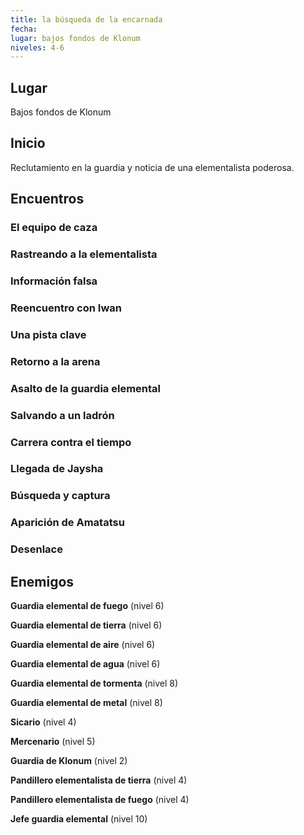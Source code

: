 ```yaml
---
title: la búsqueda de la encarnada
fecha: 
lugar: bajos fondos de Klonum
niveles: 4-6
---
```


## Lugar

Bajos fondos de Klonum

## Inicio

Reclutamiento en la guardia y noticia de una elementalista poderosa.

## Encuentros

### El equipo de caza

### Rastreando a la elementalista

### Información falsa

### Reencuentro con Iwan

### Una pista clave

### Retorno a la arena

### Asalto de la guardia elemental

### Salvando a un ladrón

### Carrera contra el tiempo

### Llegada de Jaysha

### Búsqueda y captura

### Aparición de Amatatsu

### Desenlace

## Enemigos

**Guardia elemental de fuego** (nivel 6)

**Guardia elemental de tierra** (nivel 6)

**Guardia elemental de aire** (nivel 6)

**Guardia elemental de agua** (nivel 6)

**Guardia elemental de tormenta** (nivel 8)

**Guardia elemental de metal** (nivel 8)

**Sicario** (nivel 4)

**Mercenario** (nivel 5)

**Guardia de Klonum** (nivel 2)

**Pandillero elementalista de tierra** (nivel 4)

**Pandillero elementalista de fuego** (nivel 4)

**Jefe guardia elemental** (nivel 10)